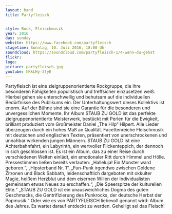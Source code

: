 ```yaml
---
layout: band
title: Partyfleisch


style: Rock, Fleischmusik
year: 2016
day: sunday
website: https://www.facebook.com/partyfleisch
stagetime: Sonntag, 10. Juli 2016, 18:00 Uhr
soundcloud: https://soundcloud.com/partyfleisch-1/4-wenn-du-gehst
flickr: 
logo:
picture: partyfleisch.jpg
youtube: hKkLHy-3fyE
---
```

Partyfleisch ist eine zielgruppenorientierte Rockgruppe, die ihre besonderen Fähigkeiten populistisch und treffsicher einzusetzen weiß.
Hierbei gehen sie unterschwellig und behutsam auf die individuellen Bedürfnisse des Publikums ein. Der Unterhaltungswert dieses Kollektivs ist enorm. Auf der Bühne sind sie eine Garantie für die besonderen und unvergesslichen Momente.
Ihr Album STAUB ZU GOLD ist das perfekte zielgruppenorientierte Meisterwerk, bestückt mit Perlen für die Ewigkeit, brilliant produziert vom Großmeister Daniel „The Hilp“ Hilpert. Alle Lieder überzeugen durch ein hohes Maß an Qualität. Facettenreiche Fleischmusik mit deutschen und englischen Texten, präsentiert von unerschrockenen und unnahbar wirkenden jungen Männern. STAUB ZU GOLD ist eine Achterbahnfahrt, ein Labyrinth, ein wertvoller Flickenteppich, der dennoch in sich geschlossen ist. Es ist ein Album, das zu einer Reise durch verschiedenen Welten einlädt, ein emotionaler Ritt durch Himmel und Hölle. Pressestimmen ließen bereits verlauten: „Halleluja! Ein Monster ward geboren.“, „Hipsterband Nr. 1“, „Fun-Punk irgendwo zwischen Goldene Zitronen und Black Sabbath, leidenschaftlich dargeboten mit okkulter Magie, heißem Herzblut und dem eisernen Willen der Individualisten gemeinsam etwas Neues zu erschaffen.“, „Die Speerspitze der kulturellen Elite.“ „STAUB ZU GOLD ist ein unausweichliches Dogma des guten Geschmacks, die Gentrifizierung des Punkrocks, der deutsche Herbst der Popmusik.“ 
Oder wie es von PARTYFLEISCH liebevoll genannt wird: Album des Jahres. Es wartet darauf entdeckt zu werden. Geheiligt sei das Fleisch!